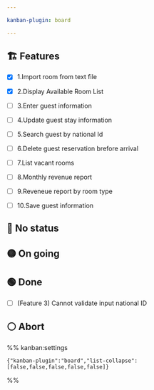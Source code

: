 ```yaml
---

kanban-plugin: board

---
```


## 🏗️ Features

- [x] 1.Import room from text file
- [x] 2.Display Available Room List
- [ ] 3.Enter guest information
- [ ] 4.Update guest stay information
- [ ] 5.Search guest by national Id
- [ ] 6.Delete guest reservation brefore arrival
- [ ] 7.List vacant rooms
- [ ] 8.Monthly revenue report
- [ ] 9.Reveneue report by room type
- [ ] 10.Save guest information


## 🔴 No status



## 🟡 On going



## 🟢 Done

- [ ] (Feature 3) Cannot validate input national ID


## ⚪ Abort





%% kanban:settings
```
{"kanban-plugin":"board","list-collapse":[false,false,false,false,false]}
```
%%